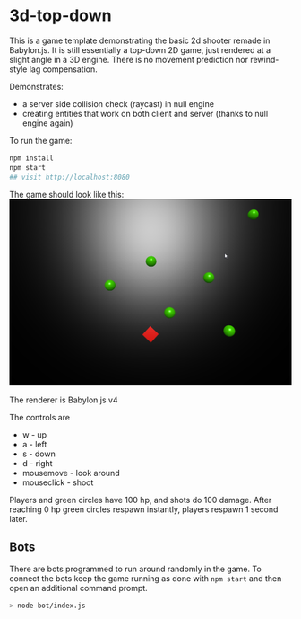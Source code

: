 # 3d-top-down
This is a game template demonstrating the basic 2d shooter remade in Babylon.js. It is still essentially a top-down 2D game, just rendered at a slight angle in a 3D engine. There is no movement prediction nor rewind-style lag compensation.

Demonstrates:
- a server side collision check (raycast) in null engine
- creating entities that work on both client and server (thanks to null engine again)

To run the game:
```sh
npm install
npm start
## visit http://localhost:8080
```
The game should look like this:
![3d-top-down](./public/images/screenshot.png)

The renderer is Babylon.js v4

The controls are
- w - up
- a - left
- s - down
- d - right
- mousemove - look around
- mouseclick - shoot

Players and green circles have 100 hp, and shots do 100 damage. After reaching 0 hp green circles respawn instantly, players respawn 1 second later.

## Bots
There are bots programmed to run around randomly in the game. To connect the bots keep the game running as done with `npm start` and then open an additional command prompt.
```sh
> node bot/index.js
```
